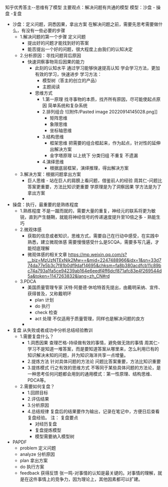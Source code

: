 知乎优秀答主--思维有了模型
主要观点：解决问题有共通的模型
模型：沙盘 - 操盘 -复盘
- 沙盘：定义问题，洞悉因果，拿出方案
  在解决问题之前，需要先思考需要做什么，有没有一些必要的步骤
	- 1.解决问题的第一个步骤 定义问题
		- 提出好的问题才能找到好的答案
		- 能否提出一个好的问题，很大程度上由我们的认知决定
	- 2.分析原因：寻找问题背后原因
		- 快速洞察事物背后因果的能力
			- 此刻的认知水平
			  通过学习能够快速提高认知
			  学会学习方法，更加有效的学习，快速进步
			  学习方法：
				- 模型树（答主的创立的产品）
				- 主题阅读
			- 思维方式
				- 1.第一原理
				  找寻事物的本质，找齐所有原因，尽可能使起点原因
				  简单系统和复杂系统
				- 2.排列组合
				  ![[附件/Pasted image 20220914145028.png]]
					- 矩阵思维
					- 象限思维
					- 坐标轴思维
				- 3.结构思维
					- 框架思维 把需要的组合框起来，作为起点，针对性的延伸出解决方案
					- 金字塔原理 以上统下 分类归组 不重复 不遗漏
				- 4.演绎思维
					- 根据底层框架，演绎推理，得出解决方案
	- 3.解决方案：根据问题拿出方案
		- 巨人思维 - 站在巨人的肩膀上看问题，借鉴前人的经验
		  周其仁-问题比答案更重要，方法比知识更重要
		  学原理是为了洞察因果
		  学方法是为了拿出方案
		- 
- 操盘：执行，最重要的是熟练程度
	- 1.熟练程度
	  不是一蹴而就的，需要大量的重复，神经元的联系将更为敏锐，直到产生髓鞘，就能将神经信号的传递速度提升至10倍之多 - 熟能生巧
	- 2.微观体感
		- 获取的信息或者知识，思维方式，需要自己在行动中感受，在实践中熟悉，建立微观体感
		  需要慢慢感受什么是SCQA，需要多写几遍，才能彻底理解
		- 微观体感的相关文章
		  https://mp.weixin.qq.com/s?__biz=MzUzNTExNjk2Mw==&mid=2247488966&idx=1&sn=33d774da77e5b3c7f81b0df9daf14695&chksm=fa8b380acdfcb11c89bc74a793a1fa5ce94239ab164e6eedf4ff6dcf871afc83e4f269544d5a&token=1147263832&lang=zh_CN#rd
	- 3.PDCA
		- 美国质量管理专家 沃特·阿曼德·休哈特首先提出，由戴明采纳、宣传、获得普及，又称戴明环
			- plan 计划
			- do 执行
			- check 检查
			- act 处理
			  不仅适用于质量管理，同样也是解决问题的良方
		- 
- 复盘
  从失败或者成功中分析总结经验教训
	- 1.需要复盘什么？
		- 1.洞悉因果
		  查理芒格-持续做有效的事情，避免做无效的事情
		  周其仁-学习不是知道一堆答案，而是要知道答案从哪里来，怎么利用已有的知识解决未知的问题，并为知识海洋共享一点增量。
		- 2.提炼方法
		  针对具体问题的方法论
		  问题比答案重要，方法比知识重要
		- 3.提炼模式
		  行之有效的思维方式
		  不等同于某些具体问题的方法论，是一种思考任何问题都会用到的通用模式：第一性原理、结构思维、PDCA等。
	- 2.需要如何复盘？
		- 1.回顾目标
		- 2.评估结果
		- 3.分析原因
		- 4.总结规律
		  复盘后的结果要作为输出，记录在笔记中，方便日后查看复盘经验。
		  注：
		  复盘要点
			- 对经历复盘
			- 复盘提炼模型
			- 模型需要纳入模型树
- PAPDF
	- problem 定义问题
	- analyze 分析原因
	- plan 拿出方案
	- do 执行方案
	- feedback 获得反馈
张一鸣-对事情的认知是最关键的。对事情的理解，就是在这件事情上的竞争力，因为理论上，其他因素都可以扩建。
